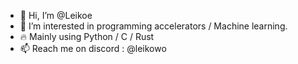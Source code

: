 - 👋 Hi, I’m @Leikoe
- 👀 I’m interested in programming accelerators / Machine learning.
- 🔥 Mainly using Python / C / Rust
- 📫 Reach me on discord : @leikowo
